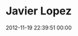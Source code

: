 ---
title: "Javier Lopez"
date: 2012-11-19 22:39:51 00:00
permalink: /javierlopez288
twitter: "mimosin8"
likes: [1481,129,606,69]
id: 1586
gravatar: "http://www.gravatar.com/avatar/0c693a6c86056118b112b97696728016"
---